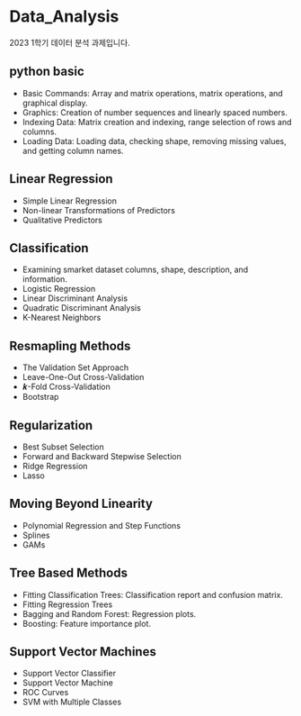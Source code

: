 # Data_Analysis
2023 1학기 데이터 분석 과제입니다.

## python basic
- Basic Commands: Array and matrix operations, matrix operations, and graphical display.
- Graphics: Creation of number sequences and linearly spaced numbers.
- Indexing Data: Matrix creation and indexing, range selection of rows and columns.
- Loading Data: Loading data, checking shape, removing missing values, and getting column names.

## Linear Regression
- Simple Linear Regression
- Non-linear Transformations of Predictors
- Qualitative Predictors
  
## Classification
- Examining smarket dataset columns, shape, description, and information.
- Logistic Regression
- Linear Discriminant Analysis
- Quadratic Discriminant Analysis
- K-Nearest Neighbors

## Resmapling Methods
- The Validation Set Approach
- Leave-One-Out Cross-Validation
- 𝒌-Fold Cross-Validation
- Bootstrap

## Regularization
- Best Subset Selection
- Forward and Backward Stepwise Selection
- Ridge Regression
- Lasso

## Moving Beyond Linearity
- Polynomial Regression and Step Functions
- Splines
- GAMs

## Tree Based Methods
- Fitting Classification Trees: Classification report and confusion matrix.
- Fitting Regression Trees
- Bagging and Random Forest: Regression plots.
- Boosting: Feature importance plot.
  
## Support Vector Machines
- Support Vector Classifier
- Support Vector Machine
- ROC Curves
- SVM with Multiple Classes
